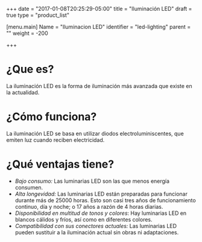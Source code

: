 +++
date = "2017-01-08T20:25:29-05:00"
title = "Iluminación LED"
draft = true
type = "product_list"

[menu.main]
Name = "Iluminacion LED"
identifier = "led-lighting"
parent = ""
weight = -200

+++

# ¿Que es?

La iluminación LED es la forma de iluminación más avanzada que existe en la actualidad.


# ¿Cómo funciona?

La iluminación LED se basa en utilizar diodos electroluminiscentes, que emiten luz cuando reciben electricidad.


# ¿Qué ventajas tiene?

- *Bajo consumo:* Las luminarias LED son las que menos energía consumen.
- *Alta longevidad:* Las luminarias LED están preparadas para funcionar durante más de 25000 horas. Esto son casi tres años de funcionamiento continuo, día y noche; o 17 años a razón de 4 horas diarias.
- *Disponibilidad en multitud de tonos y colores*: Hay luminarias LED en blancos cálidos y fríos, así como en diferentes colores.
- *Compatibilidad con sus conectores actuales:* Las luminarias LED pueden sustituir a la iluminación actual sin obras ni adaptaciones.
